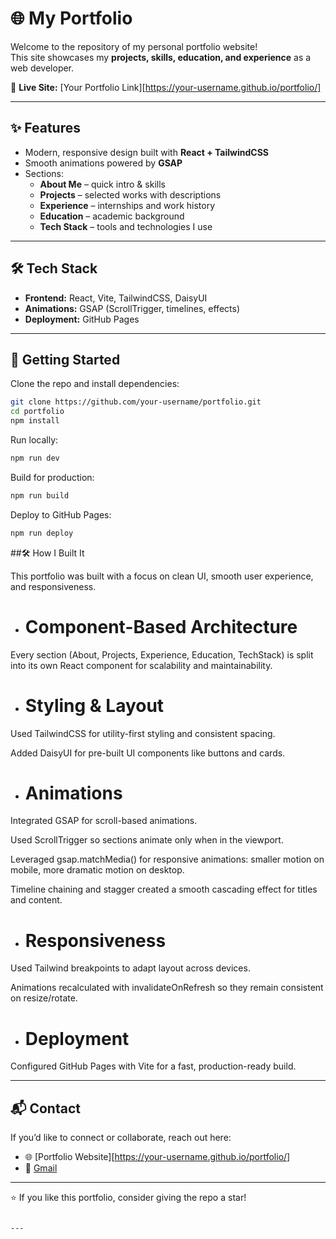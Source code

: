 
# 🌐 My Portfolio

Welcome to the repository of my personal portfolio website!  
This site showcases my **projects, skills, education, and experience** as a web developer.  

🔗 **Live Site:** [Your Portfolio Link][https://your-username.github.io/portfolio/]  

---

## ✨ Features
- Modern, responsive design built with **React + TailwindCSS**
- Smooth animations powered by **GSAP**
- Sections:
  - **About Me** – quick intro & skills
  - **Projects** – selected works with descriptions
  - **Experience** – internships and work history
  - **Education** – academic background
  - **Tech Stack** – tools and technologies I use

---

## 🛠 Tech Stack
- **Frontend:** React, Vite, TailwindCSS, DaisyUI  
- **Animations:** GSAP (ScrollTrigger, timelines, effects)  
- **Deployment:** GitHub Pages  

---

## 🚀 Getting Started

Clone the repo and install dependencies:

```bash
git clone https://github.com/your-username/portfolio.git
cd portfolio
npm install
````

Run locally:

```bash
npm run dev
```

Build for production:

```bash
npm run build
```

Deploy to GitHub Pages:

```bash
npm run deploy
```

##🛠 How I Built It

This portfolio was built with a focus on clean UI, smooth user experience, and responsiveness.

- # Component-Based Architecture
Every section (About, Projects, Experience, Education, TechStack) is split into its own React component for scalability and maintainability.

- # Styling & Layout

Used TailwindCSS for utility-first styling and consistent spacing.

Added DaisyUI for pre-built UI components like buttons and cards.

- # Animations

Integrated GSAP for scroll-based animations.

Used ScrollTrigger so sections animate only when in the viewport.

Leveraged gsap.matchMedia() for responsive animations: smaller motion on mobile, more dramatic motion on desktop.

Timeline chaining and stagger created a smooth cascading effect for titles and content.

- # Responsiveness

Used Tailwind breakpoints to adapt layout across devices.

Animations recalculated with invalidateOnRefresh so they remain consistent on resize/rotate.

- # Deployment

Configured GitHub Pages with Vite for a fast, production-ready build.

---

## 📬 Contact

If you’d like to connect or collaborate, reach out here:

* 🌐 [Portfolio Website][https://your-username.github.io/portfolio/]
* 📧 [Gmail](chaudharykeshu9@gmail.com)

---

⭐ If you like this portfolio, consider giving the repo a star!

```

---


